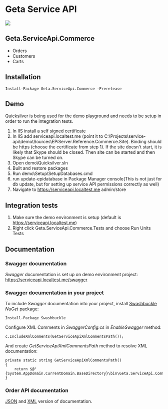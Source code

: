 # Geta Service API

![](http://tc.geta.no/app/rest/builds/buildType:(id:TeamFrederik_ServiceApi_EPiBlogCreateAndPublishNuGetPackage)/statusIcon)

## Geta.ServiceApi.Commerce

* Orders
* Customers
* Carts

## Installation

```
Install-Package Geta.ServiceApi.Commerce -Prerelease
```

## Demo
Quicksilver is being used for the demo playground and needs to be setup in order to run the integration tests.

1. In IIS install a self signed certificate
2. In IIS add serviceapi.localtest.me (point it to C:\Projects\service-api\demo\Sources\EPiServer.Reference.Commerce.Site). Binding should be https (choose the certificate from step 1). If the site doesn't start, it is likely that Skype should be closed. Then site can be started and then Skype can be turned on.
3. Open demo\Quicksilver.sln
4. Built and restore packages
5. Run demo\Setup\SetupDatabases.cmd
6. run update-epidatabase in Package Manager console(This is not just for db update, but for setting up service API permissions correctly as well)
7. Navigate to https://serviceapi.localtest.me admin/store


## Integration tests

1. Make sure the demo environment is setup (default is https://serviceapi.localtest.me)
2. Right click Geta.ServiceApi.Commerce.Tests and choose Run Units Tests

## Documentation

### Swagger documentation

_Swagger_ documentation is set up on demo environment project:
https://serviceapi.localtest.me/swagger

### Swagger documentation in your project

To include _Swagger_ documentation into your project, install [Swashbuckle](https://github.com/domaindrivendev/Swashbuckle) _NuGet_ package:
```
Install-Package Swashbuckle
```

Configure XML Comments in _SwaggerConfig.cs_ in _EnableSwagger_ method:
```
c.IncludeXmlComments(GetServiceApiXmlCommentsPath());
```

And create _GetServiceApiXmlCommentsPath_ method to resolve XML documentation:
```
private static string GetServiceApiXmlCommentsPath()
{
    return $@"{System.AppDomain.CurrentDomain.BaseDirectory}\bin\Geta.ServiceApi.Commerce.xml";
}
```

### Order API documentation

[JSON](docs/service-api.md) and [XML](docs/service-api-xml.md) version of documentation.
